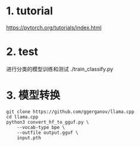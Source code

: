 # 1. tutorial

https://pytorch.org/tutorials/index.html

# 2. test
进行分类的模型训练和测试
./train_classify.py

# 3. 模型转换

```$xslt
git clone https://github.com/ggerganov/llama.cpp
cd llama.cpp
python3 convert_hf_to_gguf.py \
    --vocab-type bpe \
    --outfile output.gguf \
    input.pth
```
